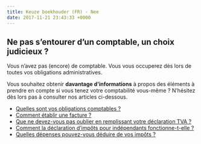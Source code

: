 ```yaml
---
title: Keuze boekhouder (FR) - Nee
date: 2017-11-21 23:43:33 +0000
---
```

## Ne pas s’entourer d’un comptable, un choix judicieux ?

Vous n’avez pas (encore) de comptable. Vous vous occuperez dès lors de toutes vos obligations administratives.

Vous souhaitez obtenir **davantage d’informations** à propos des éléments à prendre en compte si vous tenez votre comptabilité vous-même ? N’hésitez dès lors pas à consulter nos articles ci-dessous.

* [Quelles sont vos obligations comptables ?](https://blog.xerius.be/debutant/quelles-sont-vos-obligations-comptables)
* [Comment établir une facture ?](https://blog.xerius.be/debutant/etablir-une-facture)
* [Que ne devez-vous pas oublier en remplissant votre déclaration TVA ?](https://blog.xerius.be/debutant/deposer-sa-declaration-de-tva-une-liste-de-controle-utile)
* [Comment la déclaration d’impôts pour indépendants fonctionne-t-elle ?](http://blog.xerius.be/debutant/declaration-dimpots-pour-independants)
* [Quelles dépenses pouvez-vous déduire de vos impôts ?](http://blog.xerius.be/debutant/frais-deduire-independant)